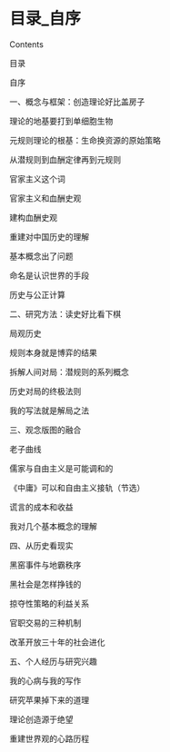 # 目录_自序

Contents

目录

自序

一、概念与框架：创造理论好比盖房子

理论的地基要打到单细胞生物

元规则理论的根基：生命换资源的原始策略

从潜规则到血酬定律再到元规则

官家主义这个词

官家主义和血酬史观

建构血酬史观

重建对中国历史的理解

基本概念出了问题

命名是认识世界的手段

历史与公正计算

二、研究方法：读史好比看下棋

局观历史

规则本身就是博弈的结果

拆解人间对局：潜规则的系列概念

历史对局的终极法则

我的写法就是解局之法

三、观念版图的融合

老子曲线

儒家与自由主义是可能调和的

《中庸》可以和自由主义接轨（节选）

谎言的成本和收益

我对几个基本概念的理解

四、从历史看现实

黑窑事件与地霸秩序

黑社会是怎样挣钱的

掠夺性策略的利益关系

官职交易的三种机制

改革开放三十年的社会进化

五、个人经历与研究兴趣

我的心病与我的写作

研究苹果掉下来的道理

理论创造源于绝望

重建世界观的心路历程